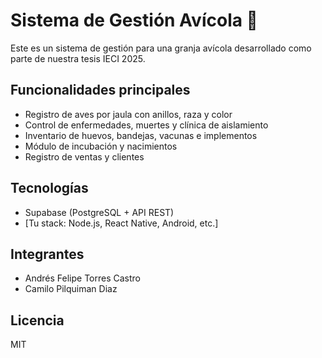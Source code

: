 # Sistema de Gestión Avícola 🐔

Este es un sistema de gestión para una granja avícola desarrollado como parte de nuestra tesis IECI 2025.

## Funcionalidades principales
- Registro de aves por jaula con anillos, raza y color
- Control de enfermedades, muertes y clínica de aislamiento
- Inventario de huevos, bandejas, vacunas e implementos
- Módulo de incubación y nacimientos
- Registro de ventas y clientes

## Tecnologías
- Supabase (PostgreSQL + API REST)
- [Tu stack: Node.js, React Native, Android, etc.]

## Integrantes
- Andrés Felipe Torres Castro
- Camilo Pilquiman Diaz

## Licencia
MIT

